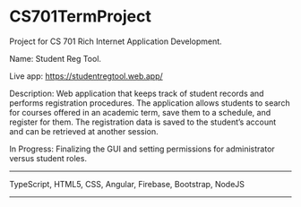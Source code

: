 # CS701TermProject

Project for CS 701 Rich Internet Application Development. 

Name: Student Reg Tool.

Live app: https://studentregtool.web.app/

Description: Web application that keeps track of student records and performs registration procedures. The application allows students to search for courses offered in an academic term, save them to a schedule, and register for them. The registration data is saved to the student’s account and can be retrieved at another session. 

In Progress: Finalizing the GUI and setting permissions for administrator versus student roles.

***
TypeScript, 
HTML5, 
CSS, 
Angular, 
Firebase, 
Bootstrap, 
NodeJS
***
